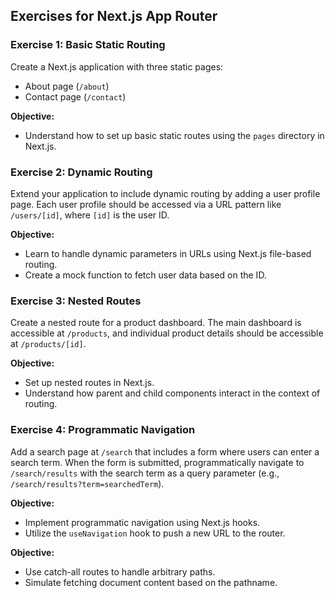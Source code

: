 ## Exercises for Next.js App Router

### Exercise 1: Basic Static Routing
Create a Next.js application with three static pages:
- About page (`/about`)
- Contact page (`/contact`)

**Objective:**
- Understand how to set up basic static routes using the `pages` directory in Next.js.

### Exercise 2: Dynamic Routing
Extend your application to include dynamic routing by adding a user profile page. Each user profile should be accessed via a URL pattern like `/users/[id]`, where `[id]` is the user ID.

**Objective:**
- Learn to handle dynamic parameters in URLs using Next.js file-based routing.
- Create a mock function to fetch user data based on the ID.

### Exercise 3: Nested Routes
Create a nested route for a product dashboard. The main dashboard is accessible at `/products`, and individual product details should be accessible at `/products/[id]`.

**Objective:**
- Set up nested routes in Next.js.
- Understand how parent and child components interact in the context of routing.

### Exercise 4: Programmatic Navigation
Add a search page at `/search` that includes a form where users can enter a search term. When the form is submitted, programmatically navigate to `/search/results` with the search term as a query parameter (e.g., `/search/results?term=searchedTerm`).

**Objective:**
- Implement programmatic navigation using Next.js hooks.
- Utilize the `useNavigation` hook to push a new URL to the router.

**Objective:**
- Use catch-all routes to handle arbitrary paths.
- Simulate fetching document content based on the pathname.
